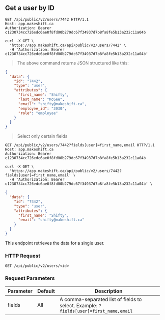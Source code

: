 ## Get a user by ID

```http
GET /api/public/v2/users/7442 HTTP/1.1
Host: app.makeshift.ca
Authorization: Bearer c1230734cc726edc6ae0f8fd00b279dc67f34937d7b8fa8fe5b13a232c11a04b
```

```shell
curl -X GET \
  'https://app.makeshift.ca/api/public/v2/users/7442' \
  -H 'Authorization: Bearer c1230734cc726edc6ae0f8fd00b279dc67f34937d7b8fa8fe5b13a232c11a04b'
```

> The above command returns JSON structured like this:

```json
{
  "data": {
    "id": "7442",
    "type": "user",
    "attributes": {
      "first_name": "Shifty",
      "last_name": "McGee",
      "email": "shifty@makeshift.ca",
      "employee_id": "3030",
      "role": "employee"
    }
  }
}
```

> Select only certain fields

```http
GET /api/public/v2/users/7442?fields[user]=first_name,email HTTP/1.1
Host: app.makeshift.ca
Authorization: Bearer c1230734cc726edc6ae0f8fd00b279dc67f34937d7b8fa8fe5b13a232c11a04b
```

```shell
curl -X GET \
  'https://app.makeshift.ca/api/public/v2/users/7442?fields[user]=first_name,email' \
  -H 'Authorization: Bearer c1230734cc726edc6ae0f8fd00b279dc67f34937d7b8fa8fe5b13a232c11a04b' \
```

```json
{
  "data": {
    "id": "7442",
    "type": "user",
    "attributes": {
      "first_name": "Shifty",
      "email": "shifty@makeshift.ca"
    }
  }
}
```

This endpoint retrieves the data for a single user.

### HTTP Request

`GET /api/public/v2/users/<id>`

### Request Parameters

Parameter | Default | Description
--------- | ------- | -----------
fields | All | A comma-separated list of fields to select. Example: `?fields[user]=first_name,email`
